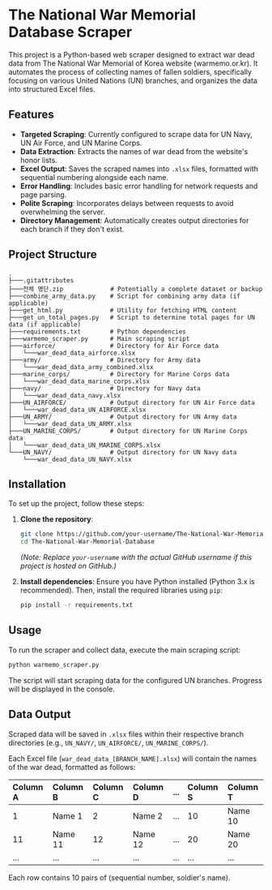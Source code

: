 # The National War Memorial Database Scraper

This project is a Python-based web scraper designed to extract war dead data from The National War Memorial of Korea website (warmemo.or.kr). It automates the process of collecting names of fallen soldiers, specifically focusing on various United Nations (UN) branches, and organizes the data into structured Excel files.

## Features

*   **Targeted Scraping**: Currently configured to scrape data for UN Navy, UN Air Force, and UN Marine Corps.
*   **Data Extraction**: Extracts the names of war dead from the website's honor lists.
*   **Excel Output**: Saves the scraped names into `.xlsx` files, formatted with sequential numbering alongside each name.
*   **Error Handling**: Includes basic error handling for network requests and page parsing.
*   **Polite Scraping**: Incorporates delays between requests to avoid overwhelming the server.
*   **Directory Management**: Automatically creates output directories for each branch if they don't exist.

## Project Structure

```
.
├───.gitattributes
├───전체 명단.zip             # Potentially a complete dataset or backup
├───combine_army_data.py    # Script for combining army data (if applicable)
├───get_html.py             # Utility for fetching HTML content
├───get_un_total_pages.py   # Script to determine total pages for UN data (if applicable)
├───requirements.txt        # Python dependencies
├───warmemo_scraper.py      # Main scraping script
├───airforce/               # Directory for Air Force data
│   └───war_dead_data_airforce.xlsx
├───army/                   # Directory for Army data
│   └───war_dead_data_army_combined.xlsx
├───marine_corps/           # Directory for Marine Corps data
│   └───war_dead_data_marine_corps.xlsx
├───navy/                   # Directory for Navy data
│   └───war_dead_data_navy.xlsx
├───UN_AIRFORCE/            # Output directory for UN Air Force data
│   └───war_dead_data_UN_AIRFORCE.xlsx
├───UN_ARMY/                # Output directory for UN Army data
│   └───war_dead_data_UN_ARMY.xlsx
├───UN_MARINE_CORPS/        # Output directory for UN Marine Corps data
│   └───war_dead_data_UN_MARINE_CORPS.xlsx
└───UN_NAVY/                # Output directory for UN Navy data
    └───war_dead_data_UN_NAVY.xlsx
```

## Installation

To set up the project, follow these steps:

1.  **Clone the repository**:
    ```bash
    git clone https://github.com/your-username/The-National-War-Memorial-Database.git
    cd The-National-War-Memorial-Database
    ```
    *(Note: Replace `your-username` with the actual GitHub username if this project is hosted on GitHub.)*

2.  **Install dependencies**:
    Ensure you have Python installed (Python 3.x is recommended). Then, install the required libraries using `pip`:
    ```bash
    pip install -r requirements.txt
    ```

## Usage

To run the scraper and collect data, execute the main scraping script:

```bash
python warmemo_scraper.py
```

The script will start scraping data for the configured UN branches. Progress will be displayed in the console.

## Data Output

Scraped data will be saved in `.xlsx` files within their respective branch directories (e.g., `UN_NAVY/`, `UN_AIRFORCE/`, `UN_MARINE_CORPS/`).

Each Excel file (`war_dead_data_[BRANCH_NAME].xlsx`) will contain the names of the war dead, formatted as follows:

| Column A | Column B | Column C | Column D | ... | Column S | Column T |
| :------- | :------- | :------- | :------- | :-- | :------- | :------- |
| 1        | Name 1   | 2        | Name 2   | ... | 10       | Name 10  |
| 11       | Name 11  | 12       | Name 12  | ... | 20       | Name 20  |
| ...      | ...      | ...      | ...      | ... | ...      | ...      |

Each row contains 10 pairs of (sequential number, soldier's name).

